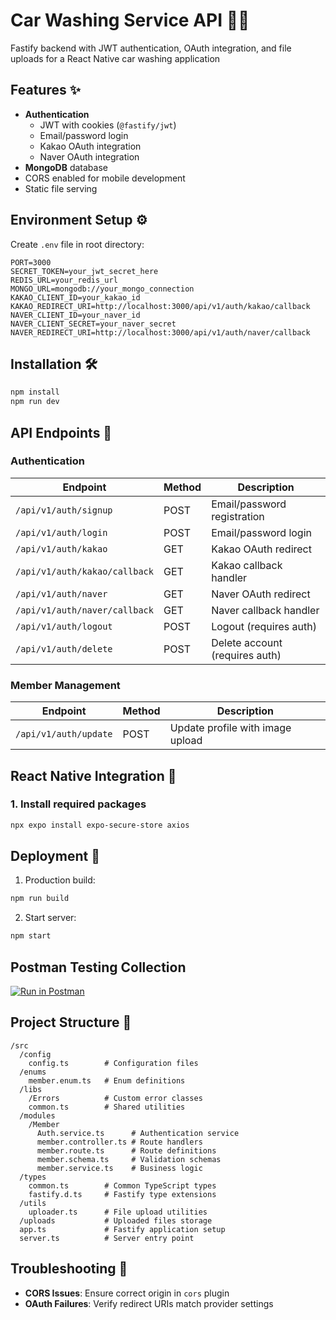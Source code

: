 # Car Washing Service API 🚗💦

Fastify backend with JWT authentication, OAuth integration, and file uploads for a React Native car washing application

## Features ✨

- **Authentication**
  - JWT with cookies (`@fastify/jwt`)
  - Email/password login
  - Kakao OAuth integration
  - Naver OAuth integration
- **MongoDB** database
- CORS enabled for mobile development
- Static file serving

## Environment Setup ⚙️

Create `.env` file in root directory:

```env
PORT=3000
SECRET_TOKEN=your_jwt_secret_here
REDIS_URL=your_redis_url
MONGO_URL=mongodb://your_mongo_connection
KAKAO_CLIENT_ID=your_kakao_id
KAKAO_REDIRECT_URI=http://localhost:3000/api/v1/auth/kakao/callback
NAVER_CLIENT_ID=your_naver_id
NAVER_CLIENT_SECRET=your_naver_secret
NAVER_REDIRECT_URI=http://localhost:3000/api/v1/auth/naver/callback
```

## Installation 🛠️

```bash
npm install
npm run dev
```

## API Endpoints 📡

### Authentication

| Endpoint                      | Method | Description                    |
| ----------------------------- | ------ | ------------------------------ |
| `/api/v1/auth/signup`         | POST   | Email/password registration    |
| `/api/v1/auth/login`          | POST   | Email/password login           |
| `/api/v1/auth/kakao`          | GET    | Kakao OAuth redirect           |
| `/api/v1/auth/kakao/callback` | GET    | Kakao callback handler         |
| `/api/v1/auth/naver`          | GET    | Naver OAuth redirect           |
| `/api/v1/auth/naver/callback` | GET    | Naver callback handler         |
| `/api/v1/auth/logout`         | POST   | Logout (requires auth)         |
| `/api/v1/auth/delete`         | POST   | Delete account (requires auth) |

### Member Management

| Endpoint              | Method | Description                      |
| --------------------- | ------ | -------------------------------- |
| `/api/v1/auth/update` | POST   | Update profile with image upload |

## React Native Integration 📱

### 1. Install required packages

```bash
npx expo install expo-secure-store axios
```

## Deployment 🚀

1. Production build:

```bash
npm run build
```

2. Start server:

```bash
npm start
```

## Postman Testing Collection

[![Run in Postman](https://run.pstmn.io/button.svg)](https://www.postman.com/your-collection-link)

## Project Structure 📂

```
/src
  /config
    config.ts        # Configuration files
  /enums
    member.enum.ts   # Enum definitions
  /libs
    /Errors          # Custom error classes
    common.ts        # Shared utilities
  /modules
    /Member
      Auth.service.ts      # Authentication service
      member.controller.ts # Route handlers
      member.route.ts      # Route definitions
      member.schema.ts     # Validation schemas
      member.service.ts    # Business logic
  /types
    common.ts        # Common TypeScript types
    fastify.d.ts     # Fastify type extensions
  /utils
    uploader.ts      # File upload utilities
  /uploads           # Uploaded files storage
  app.ts             # Fastify application setup
  server.ts          # Server entry point
```

## Troubleshooting 🔧

- **CORS Issues**: Ensure correct origin in `cors` plugin
- **OAuth Failures**: Verify redirect URIs match provider settings

